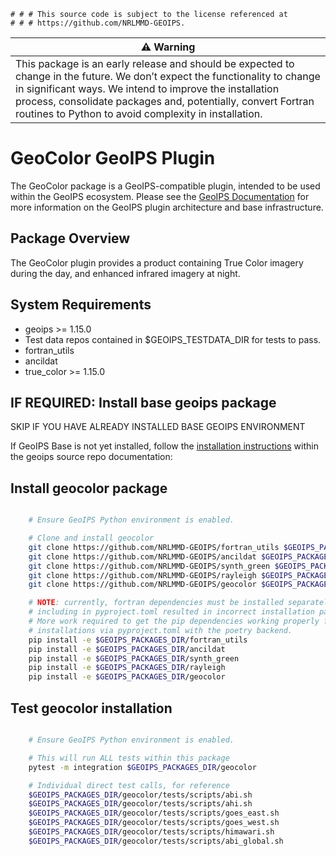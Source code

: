     # # # This source code is subject to the license referenced at
    # # # https://github.com/NRLMMD-GEOIPS.

| ⚠️ **Warning** |
| -------------- |
| This package is an early release and should be expected to change in the future. We don’t expect the functionality to change in significant ways. We intend to improve the installation process, consolidate packages and, potentially, convert Fortran routines to Python to avoid complexity in installation. |

GeoColor GeoIPS Plugin
======================

The GeoColor package is a GeoIPS-compatible plugin, intended to be used within
the GeoIPS ecosystem.  Please see the
[GeoIPS Documentation](https://github.com/NRLMMD-GEOIPS/geoips#readme) for
more information on the GeoIPS plugin architecture and base infrastructure.

Package Overview
-----------------

The GeoColor plugin provides a product containing True Color imagery during
the day, and enhanced infrared imagery at night.

System Requirements
---------------------

* geoips >= 1.15.0
* Test data repos contained in $GEOIPS_TESTDATA_DIR for tests to pass.
* fortran_utils
* ancildat
* true_color >= 1.15.0

IF REQUIRED: Install base geoips package
------------------------------------------------------------
SKIP IF YOU HAVE ALREADY INSTALLED BASE GEOIPS ENVIRONMENT

If GeoIPS Base is not yet installed, follow the
[installation instructions](https://github.com/NRLMMD-GEOIPS/geoips#installation)
within the geoips source repo documentation:

Install geocolor package
------------------------
```bash

    # Ensure GeoIPS Python environment is enabled.

    # Clone and install geocolor
    git clone https://github.com/NRLMMD-GEOIPS/fortran_utils $GEOIPS_PACKAGES_DIR/fortran_utils
    git clone https://github.com/NRLMMD-GEOIPS/ancildat $GEOIPS_PACKAGES_DIR/ancildat
    git clone https://github.com/NRLMMD-GEOIPS/synth_green $GEOIPS_PACKAGES_DIR/synth_green
    git clone https://github.com/NRLMMD-GEOIPS/rayleigh $GEOIPS_PACKAGES_DIR/rayleigh
    git clone https://github.com/NRLMMD-GEOIPS/geocolor $GEOIPS_PACKAGES_DIR/geocolor

    # NOTE: currently, fortran dependencies must be installed separately, initially
    # including in pyproject.toml resulted in incorrect installation paths.
    # More work required to get the pip dependencies working properly for fortran
    # installations via pyproject.toml with the poetry backend.
    pip install -e $GEOIPS_PACKAGES_DIR/fortran_utils
    pip install -e $GEOIPS_PACKAGES_DIR/ancildat
    pip install -e $GEOIPS_PACKAGES_DIR/synth_green
    pip install -e $GEOIPS_PACKAGES_DIR/rayleigh
    pip install -e $GEOIPS_PACKAGES_DIR/geocolor

```

Test geocolor installation
--------------------------
```bash

    # Ensure GeoIPS Python environment is enabled.

    # This will run ALL tests within this package
    pytest -m integration $GEOIPS_PACKAGES_DIR/geocolor

    # Individual direct test calls, for reference
    $GEOIPS_PACKAGES_DIR/geocolor/tests/scripts/abi.sh
    $GEOIPS_PACKAGES_DIR/geocolor/tests/scripts/ahi.sh
    $GEOIPS_PACKAGES_DIR/geocolor/tests/scripts/goes_east.sh
    $GEOIPS_PACKAGES_DIR/geocolor/tests/scripts/goes_west.sh
    $GEOIPS_PACKAGES_DIR/geocolor/tests/scripts/himawari.sh
    $GEOIPS_PACKAGES_DIR/geocolor/tests/scripts/abi_global.sh
```
